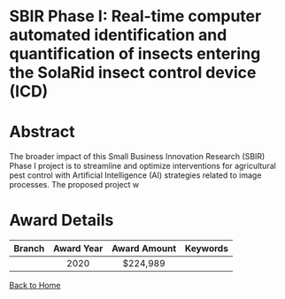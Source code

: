 
SBIR Phase I: Real-time computer automated identification and quantification of insects entering the SolaRid insect control device (ICD)
========================================================================================================================================

# Abstract


The broader impact of this Small Business Innovation Research (SBIR) Phase I project is to streamline and optimize interventions for agricultural pest control with Artificial Intelligence (AI) strategies related to image processes. The proposed project w  

# Award Details

|Branch|Award Year|Award Amount|Keywords|
| :---: | :---: | :---: | :---: |
||2020|$224,989||
  
  


[Back to Home](https://github.com/chrischow/dod_sbir_awards/JT/#631)